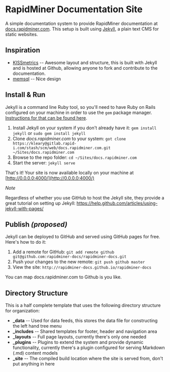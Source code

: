 # RapidMiner Documentation Site

A simple documentation system to provide RapidMiner documentation at [docs.rapidminer.com](http://docs.rapidminer.com). This setup is built using [Jekyll](http://jekyllrb.com/), a plain text CMS for static websites. 

## Inspiration

* [KISSmetrics](http://support.kissmetrics.com/) -- Awesome layout and structure, this is built with Jekyll and is hosted at Github, allowing anyone to fork and contribute to the documentation.
* [memsql](http://developers.memsql.com/docs/latest/#) -- Nice design

## Install & Run

Jekyll is a command line Ruby tool, so you'll need to have Ruby on Rails configured on your machine in order to use the `gem` package manager. [Instructions for that can be found here](https://gorails.com/setup/osx/10.10-yosemite).

1. Install Jekyll on your system if you don't already have it: `gem install jekyll` or `sudo gem install jekyll`
1. Clone *docs.rapidminer.com* to your system: `got clone https://kleary@gitlab.rapid-i.com/stash/scm/web/docs.rapidminer.com.git ~/Sites/docs.rapidminer.com`
1. Browse to the repo folder: `cd ~/Sites/docs.rapidminer.com`
1. Start the server: `jekyll serve`

That's it! Your site is now available locally on your machine at [http://0.0.0.0:4000/](http://0.0.0.0:4000/)

*Note*

Regardless of whether you use GitHub to host the Jekyll site, they provide a great tutorial on setting up Jekyll: https://help.github.com/articles/using-jekyll-with-pages/

## Publish *(proposed)*

Jekyll can be deployed to GitHub and served using GitHub pages for free. Here's how to do it:

1. Add a remote for GitHub: `git add remote github git@github.com:rapidminer-docs/rapidminer-docs.git`
1. Push your changes to the new remote: `git push github master`
1. View the site: `http://rapidminer-docs.github.io/rapidminer-docs`

You can map docs.rapidminer.com to Github is you like.

## Directory Structure

This is a half complete template that uses the following directory structure for organization:

* **_data** -- Used for data feeds, this stores the data file for constructing the left hand tree menu
* **_includes** -- Shared templates for footer, header and navigation area
* **_layouts** -- Full page layouts, currently there's only one needed
* **_plugins** -- Plugins to extend the system and provide dynamic functionality, currently there's a plugin configured for serving Markdown (.md) content models
* **_site** -- The compiled build location where the site is served from, don't put anything in here

